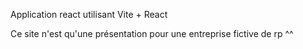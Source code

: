 Application react utilisant Vite + React

Ce site n'est qu'une présentation pour une entreprise fictive de rp ^^

